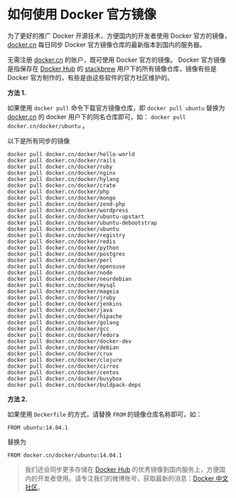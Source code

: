 # 如何使用 Docker 官方镜像

为了更好的推广 Docker 开源技术，方便国内的开发者使用 Docker 官方的镜像，[docker.cn](https://docker.cn) 每日同步 Docker 官方镜像仓库的最新版本到国内的服务器。

无需注册 [docker.cn](https://docker.cn) 的账户，既可使用 Docker 官方的镜像。 Docker 官方镜像是指保存在 [Docker Hub](https://registry.hub.docker.com) 的 [stackbrew](https://registry.hub.docker.com/repos/stackbrew/) 用户下的所有镜像仓库，镜像有些是 Docker 官方制作的，有些是由这些软件的官方社区维护的。

**方法 1.**

如果使用 `docker pull` 命令下载官方镜像仓库，即 `docker pull ubuntu` 替换为 [docker.cn](https://docker.cn) 的 docker 用户下的同名仓库即可，如： `docker pull docker.cn/docker/ubuntu` 。

以下是所有同步的镜像

```
docker pull docker.cn/docker/hello-world
docker pull docker.cn/docker/rails
docker pull docker.cn/docker/ruby
docker pull docker.cn/docker/nginx
docker pull docker.cn/docker/hylang
docker pull docker.cn/docker/crate
docker pull docker.cn/docker/php
docker pull docker.cn/docker/mongo
docker pull docker.cn/docker/zend-php
docker pull docker.cn/docker/wordpress
docker pull docker.cn/docker/ubuntu-upstart
docker pull docker.cn/docker/ubuntu-debootstrap
docker pull docker.cn/docker/ubuntu
docker pull docker.cn/docker/registry
docker pull docker.cn/docker/redis
docker pull docker.cn/docker/python
docker pull docker.cn/docker/postgres
docker pull docker.cn/docker/perl
docker pull docker.cn/docker/opensuse
docker pull docker.cn/docker/node
docker pull docker.cn/docker/neurdebian
docker pull docker.cn/docker/mysql
docker pull docker.cn/docker/mageia
docker pull docker.cn/docker/jruby
docker pull docker.cn/docker/jenkins
docker pull docker.cn/docker/java
docker pull docker.cn/docker/hipache
docker pull docker.cn/docker/golang
docker pull docker.cn/docker/gcc
docker pull docker.cn/docker/fedora
docker pull docker.cn/docker/docker-dev
docker pull docker.cn/docker/debian
docker pull docker.cn/docker/crux
docker pull docker.cn/docker/clojure
docker pull docker.cn/docker/cirros
docker pull docker.cn/docker/centos
docker pull docker.cn/docker/busybox
docker pull docker.cn/docker/buldpack-deps
```

**方法 2.**

如果使用 `Dockerfile` 的方式，请替换 `FROM` 的镜像仓库名称即可，如：

```
FROM ubuntu:14.04.1
```

替换为

```
FROM docker.cn/docker/ubuntu:14.04.1
```


> 我们还会同步更多存储在 [Docker Hub](https://registry.hub.docker.com) 的优秀镜像到国内服务上，方便国内的开发者使用。请专注我们的微博账号，获取最新的消息：[Docker 中文社区](http://www.weibo.com/dockboard)。
